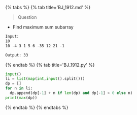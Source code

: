 {% tabs %}
{% tab title='BJ_1912.md' %}

> Question

* Find maximum sum subarray

```txt
Input:
10
10 -4 3 1 5 6 -35 12 21 -1

Output: 33
```

{% endtab %}
{% tab title='BJ_1912.py' %}

```py
input()
li = list(map(int,input().split()))
dp = []
for n in li:
  dp.append(dp[-1] + n if len(dp) and dp[-1] > 0 else n)
print(max(dp))
```

{% endtab %}
{% endtabs %}
